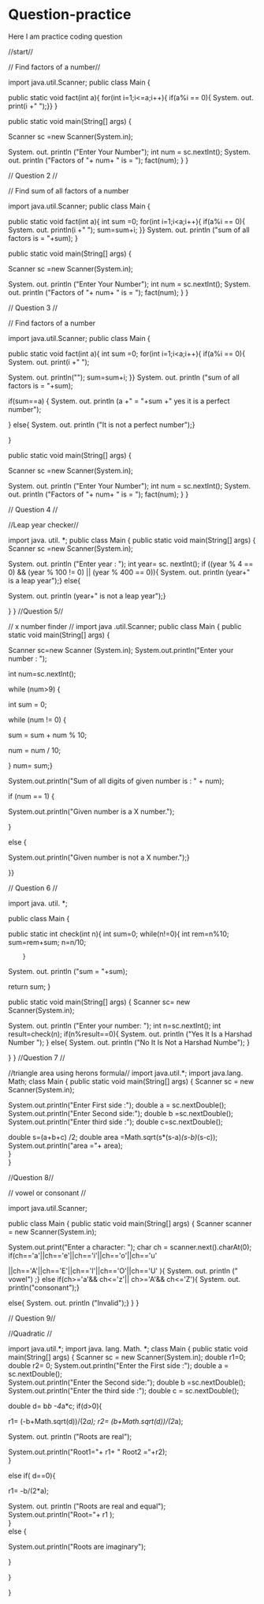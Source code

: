# Question-practice
Here I am practice coding question
         
          
//start//
         
// Find factors of a number//

import java.util.Scanner;
public class Main {
	
public static void  fact(int a){
	      for(int i=1;i<=a;i++){
 if(a%i == 0){
    System. out. print(i +" ");}}
          	}
	
public static void main(String[] args) {
		
Scanner sc =new Scanner(System.in);

System. out. println ("Enter Your Number");
		int num = sc.nextInt();
		System. out. println ("Factors of "+ num+ " is = ");
		fact(num);
			}
}

// Question 2 //

// Find sum of all factors of a number

import java.util.Scanner;
public class Main {
	
public static void  fact(int a){
	      int sum =0;
	      for(int i=1;i<a;i++){
		    if(a%i == 0){
          System. out. println(i +" ");
          sum=sum+i;
            }}
          System. out. println ("sum of all factors is = "+sum);
          	}
	
public static void main(String[] args) {
		
Scanner sc =new Scanner(System.in);

System. out. println ("Enter Your Number");
		int num = sc.nextInt();
		System. out. println ("Factors of "+ num+ " is = ");
		fact(num);
			}
}

// Question 3 //


// Find factors of a number

import java.util.Scanner;
public class Main {
	
public static void  fact(int a){
	  int sum =0;
	for(int i=1;i<a;i++){
		    if(a%i == 0){
          System. out. print(i +" ");
          
 System. out. println("");
          sum=sum+i;
            }}
          System. out. println ("sum of all factors is = "+sum);
          
 if(sum==a) {
          System. out. println (a +" = "+sum +" yes it is a perfect number");
          
  }
 else{
          System. out. println ("It is not a perfect number");}
          
          
}
	
public static void main(String[] args) {
		
Scanner sc =new Scanner(System.in);

System. out. println ("Enter Your Number");
		int num = sc.nextInt();
		System. out. println ("Factors of "+ num+ " is = ");
		fact(num);
			}
}


//   Question 4 //

//Leap year checker//

import java. util. *;
public class Main {
	public static void main(String[] args) {
	Scanner sc =new Scanner(System.in);
	
System. out. println ("Enter year : ");	
int year= sc. nextInt();
	if  ((year % 4 == 0) && (year % 100 != 0) || (year % 400 == 0)){
		System. out. println (year+" is a leap year");}
  else{
		    
System. out. println (year+" is not a leap year");}
		    
}
}
//Question 5//

// x number finder //
import java .util.Scanner;
public class Main
{
	public static void main(String[] args) {



Scanner sc=new Scanner (System.in);
System.out.println("Enter your number : ");

int num=sc.nextInt();

while (num>9) {

int sum = 0;

while (num != 0) {

sum = sum + num % 10;

num = num / 10;

} num= sum;}

System.out.println("Sum of all digits of given number is : " + num);

if (num == 1) {

System.out.println("Given number is a X number.");

}

else {

System.out.println("Given number is not a X number.");}

}}




// Question 6 //



import java. util. *;

public class Main {
	
public static int check(int n){
	    	int sum=0;
	while(n!=0){
	int rem=n%10;
	sum=rem+sum;
    n=n/10;
		
		}		
System. out. println ("sum = "+sum);
								
  return sum;
	    	}
	
public static void main(String[] args) {
Scanner sc= new Scanner(System.in);

	
System. out. println ("Enter your number: ");
	int n=sc.nextInt();
int result=check(n);
	if(n%result==0){
	    System. out. println ("Yes It Is a Harshad Number ");
	    	}
	    	else{
	    	    System. out. println ("No It Is Not a Harshad Numbe");
	    	}
 
}
}
//Question 7 //

//triangle area using herons formula//
import java.util.*;
import java.lang. Math;
class Main
{
    public static void main(String[] args)
    {
		Scanner sc = new Scanner(System.in);
 
System.out.println("Enter First side :");
		double  a = sc.nextDouble();        
		System.out.println("Enter Second side:");
		double b =sc.nextDouble();
		System.out.println("Enter third side :");
				double c=sc.nextDouble();
			
double s=(a+b+c) /2;
			double area =Math.sqrt(s*(s-a)*(s-b)*(s-c));
			System.out.println("area ="+ area);		  
    }  
}


//Question 8//

// vowel or consonant //

import java.util.Scanner;

public class Main {
    public static void main(String[] args) {
        Scanner scanner = new Scanner(System.in);

 System.out.print("Enter a character: ");
        char ch = scanner.next().charAt(0);
 if(ch=='a'||ch=='e'||ch=='i'||ch=='o'||ch=='u'
 
 ||ch=='A'||ch=='E'||ch=='I'||ch=='O'||ch=='U'
  ){
    System. out. println (" vowel")  ;}
    else if(ch>='a'&& ch<='z'|| ch>='A'&& ch<='Z'){
        System. out. println("consonant");}
   
else{
        System. out. println ("Invalid");}
    }
}

// Question 9//

//Quadratic //

import java.util.*;
import java. lang. Math. *;
class Main
{
    public static void main(String[] args)
    {
		Scanner sc = new Scanner(System.in);
 double r1=0;
 double r2= 0;
		System.out.println("Enter the First side :");
		double  a = sc.nextDouble();        
		System.out.println("Enter the Second side:");
		double b =sc.nextDouble();
		System.out.println("Enter the third side :");
			double c = sc.nextDouble();  
			
double d= b*b -4*a*c;
			if(d>0){
			    
  r1= (-b+Math.sqrt(d))/(2*a);
 r2= (b+Math.sqrt(d))/(2*a);	 
 
   System. out. println ("Roots are real");
          
System.out.println("Root1="+ r1+ " Root2 ="+r2);	    
			}
			
else if(  d==0){
			
 r1= -b/(2*a);
 	    
 System. out. println ("Roots are real and equal");	    
System.out.println("Root="+ r1 );		
						}	
			else {

 

System.out.println("Roots are imaginary");
 

}

}
			    
}







